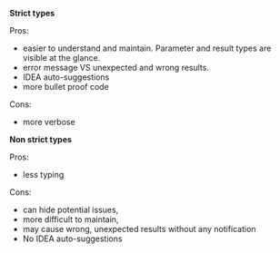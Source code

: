**Strict types**

Pros:
- easier to understand and maintain. Parameter and result types are visible at the glance.
- error message VS unexpected and wrong results. 
- IDEA auto-suggestions
- more bullet proof code

Cons:
- more verbose

**Non strict types**

Pros:
- less typing

Cons:
- can hide potential issues, 
- more difficult to maintain, 
- may cause wrong, unexpected results without any notification
- No IDEA auto-suggestions
